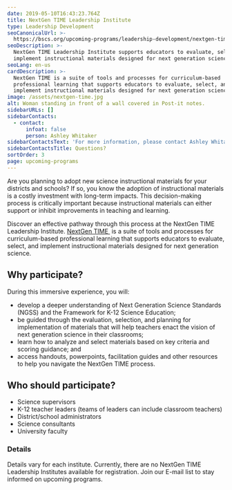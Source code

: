 ```yaml
---
date: 2019-05-10T16:43:23.764Z
title: NextGen TIME Leadership Institute
type: Leadership Development
seoCanonicalUrl: >-
  https://bscs.org/upcoming-programs/leadership-development/nextgen-time-leadership-institute
seoDescription: >-
  NextGen TIME Leadership Institute supports educators to evaluate, select, and
  implement instructional materials designed for next generation science.
seoLang: en-us
cardDescription: >-
  NextGen TIME is a suite of tools and processes for curriculum-based
  professional learning that supports educators to evaluate, select, and
  implement instructional materials designed for next generation science.
image: /assets/nextgen-time.jpg
alt: Woman standing in front of a wall covered in Post-it notes.
sidebarURLs: []
sidebarContacts:
  - contact:
      infoat: false
      person: Ashley Whitaker
sidebarContactsText: 'For more information, please contact Ashley Whitaker.'
sidebarContactsTitle: Questions?
sortOrder: 3
page: upcoming-programs
---
```

Are you planning to adopt new science instructional materials for your districts and schools? If so, you know the adoption of instructional materials is a costly investment with long-term impacts. This decision-making process is critically important because instructional materials can either support or inhibit improvements in teaching and learning.

Discover an effective pathway through this process at the NextGen TIME Leadership Institute. <a href="https://nextgentime.org/" target="_blank" rel="noopener noreferrer">NextGen TIME&nbsp;<sup><i style="font-size: .65rem;" class="fas fa-external-link-alt"></i></sup></a> is a suite of tools and processes for curriculum-based professional learning that supports educators to evaluate, select, and implement instructional materials designed for next generation science.

## Why participate?

During this immersive experience, you will:

* develop a deeper understanding of Next Generation Science Standards (NGSS) and the Framework for K-12 Science Education;
* be guided through the evaluation, selection, and planning for implementation of materials that will help teachers enact the vision of next generation science in their classrooms;
* learn how to analyze and select materials based on key criteria and scoring guidance; and
* access handouts, powerpoints, facilitation guides and other resources to help you navigate the NextGen TIME process.

## Who should participate?

* Science supervisors
* K-12 teacher leaders (teams of leaders can include classroom teachers)
* District/school administrators
* Science consultants
* University faculty

### Details

Details vary for each institute. Currently, there are no NextGen TIME Leadership Institutes available for registration. Join our E-mail list to stay informed on upcoming programs.
